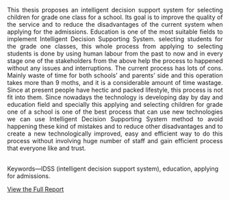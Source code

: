 <p align="justify"> This thesis proposes an intelligent decision support 
system for selecting children for grade one class for a school. Its 
goal is to improve the quality of the service and to reduce the 
disadvantages of the current system when applying for the 
admissions. Education is one of the most suitable fields to 
implement Intelligent Decision Supporting System. 
selecting students for the grade one classes, this whole 
process from applying to selecting students is done by using 
human labour from the past to now and in every stage one 
of the stakeholders from the above help the process to 
happened without any issues and interruptions. The current 
process has lots of cons. Mainly waste of time for both 
schools’ and parents’ side and this operation takes more 
than 9 moths, and it is a considerable amount of time 
wastage. Since at present people have hectic and packed 
lifestyle, this process is not fit into them. Since nowadays the 
technology is developing day by day and education field and 
specially this applying and selecting children for grade one 
of a school is one of the best process that can use new 
technologies we can use Intelligent Decision Supporting 
System method to avoid happening these kind of mistakes 
and to reduce other disadvantages and to create a new 
technologically improved, easy and efficient way to do this 
process without involving huge number of staff and gain 
efficient process that everyone like and trust. </p> <br>
Keywords—IDSS (intelligent decision support system), 
education, applying for admissions.

[View the Full Report](https://github.com/SanduniSilva/Intelligent-Decision-Supporting-System/blob/6e62ad016022fd64d67d1d1efea372a281e14149/Report.pdf)
